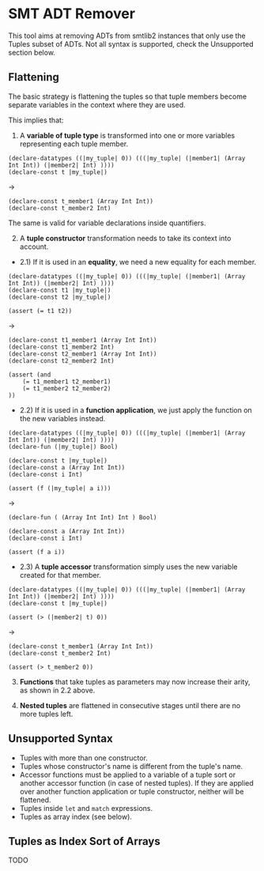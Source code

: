 SMT ADT Remover
===============

This tool aims at removing ADTs from smtlib2 instances that only use the Tuples
subset of ADTs. Not all syntax is supported, check the Unsupported section below.

Flattening
----------

The basic strategy is flattening the tuples so that tuple members become
separate variables in the context where they are used.

This implies that:

1) A **variable of tuple type** is transformed into one or more variables
representing each tuple member.

```
(declare-datatypes ((|my_tuple| 0)) (((|my_tuple| (|member1| (Array Int Int)) (|member2| Int) ))))
(declare-const t |my_tuple|)
```
->
```
(declare-const t_member1 (Array Int Int))
(declare-const t_member2 Int)
```

The same is valid for variable declarations inside quantifiers.

2) A **tuple constructor** transformation needs to take its context into account.

- 2.1) If it is used in an **equality**, we need a new equality for each member.

```
(declare-datatypes ((|my_tuple| 0)) (((|my_tuple| (|member1| (Array Int Int)) (|member2| Int) ))))
(declare-const t1 |my_tuple|)
(declare-const t2 |my_tuple|)

(assert (= t1 t2))
```
->
```
(declare-const t1_member1 (Array Int Int))
(declare-const t1_member2 Int)
(declare-const t2_member1 (Array Int Int))
(declare-const t2_member2 Int)

(assert (and
	(= t1_member1 t2_member1)
	(= t1_member2 t2_member2)
))
```

- 2.2) If it is used in a **function application**, we just apply the function
  on the new variables instead.

```
(declare-datatypes ((|my_tuple| 0)) (((|my_tuple| (|member1| (Array Int Int)) (|member2| Int) ))))
(declare-fun (|my_tuple|) Bool)

(declare-const t |my_tuple|)
(declare-const a (Array Int Int))
(declare-const i Int)

(assert (f (|my_tuple| a i)))
```
->
```
(declare-fun ( (Array Int Int) Int ) Bool)

(declare-const a (Array Int Int))
(declare-const i Int)

(assert (f a i))
```

- 2.3) A **tuple accessor** transformation simply uses the new variable created
  for that member.

```
(declare-datatypes ((|my_tuple| 0)) (((|my_tuple| (|member1| (Array Int Int)) (|member2| Int) ))))
(declare-const t |my_tuple|)

(assert (> (|member2| t) 0))
```
->
```
(declare-const t_member1 (Array Int Int))
(declare-const t_member2 Int)

(assert (> t_member2 0))
```

3) **Functions** that take tuples as parameters may now increase their arity, as
shown in 2.2 above.

4) **Nested tuples** are flattened in consecutive stages until there are no more
tuples left.

Unsupported Syntax
------------------

- Tuples with more than one constructor.
- Tuples whose constructor's name is different from the tuple's name.
- Accessor functions must be applied to a variable of a tuple sort or another
  accessor function (in case of nested tuples). If they are applied over
  another function application or tuple constructor, neither will be flattened.
- Tuples inside `let` and `match` expressions.
- Tuples as array index (see below).

Tuples as Index Sort of Arrays
------------------------------

TODO
